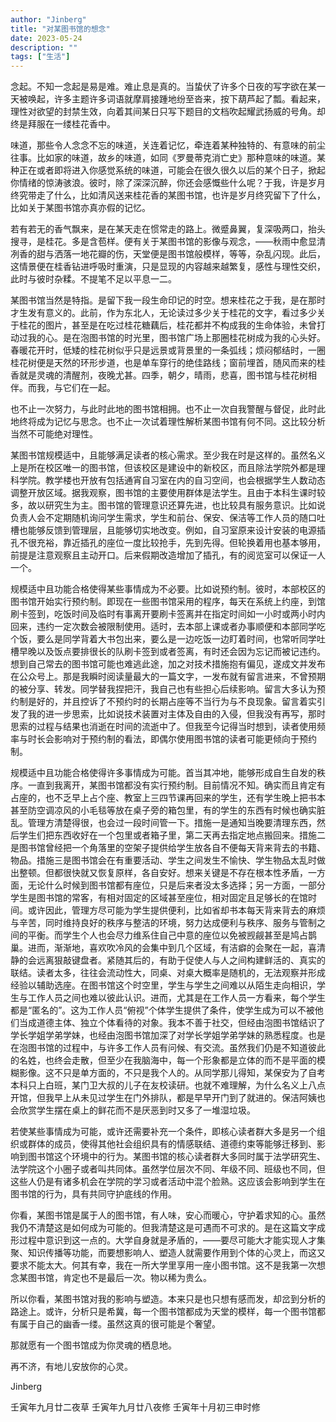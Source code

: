 ```yaml
---
author: "Jinberg"
title: "对某图书馆的想念"
date: 2023-05-24
description: ""
tags: ["生活"]
---
```


念起。不知一念起是易是难。难止息是真的。当蛰伏了许多个日夜的写字欲在某一天被唤起，许多主题许多词语就摩肩接踵地纷至沓来，按下葫芦起了瓢。看起来，理性对欲望的封禁生效，向着其间某日只写下题目的文档吹起耀武扬威的号角。却终是拜服在一缕桂花香中。

味道，那些令人念念不忘的味道，关连着记忆，牵连着某种独特的、有意味的前尘往事。比如家的味道，故乡的味道，如同《罗曼蒂克消亡史》那种意味的味道。某种正在或者即将进入你感觉系统的味道，可能会在很久很久以后的某个日子，掀起你情绪的惊涛骇浪。彼时，除了深深沉醉，你还会感慨些什么呢？于我，许是岁月终究带走了什么，比如清风送来桂花香的某图书馆，也许是岁月终究留下了什么，比如关于某图书馆亦真亦假的记忆。

若有若无的香气飘来，是在某天走在惯常走的路上。微蹙鼻翼，复深吸两口，抬头搜寻，是桂花。多是含苞样。便有关于某图书馆的影像与观念，——秋雨中愈显清冽香的甜与洒落一地花瓣的伤，天堂便是图书馆般模样，等等，杂乱闪现。此后，这情景便在桂香钻进呼吸时重演，只是显现的内容越来越繁复，感性与理性交织，此时与彼时杂糅。不提笔不足以平息一二。

某图书馆当然是特指。是留下我一段生命印记的时空。想来桂花之于我，是在那时才生发有意义的。此前，作为东北人，无论读过多少关于桂花的文字，看过多少关于桂花的图片，甚至是在吃过桂花糖藕后，桂花都并不构成我的生命体验，未曾打动过我的心。是在泡图书馆的时光里，图书馆广场上那圈桂花树成为我的心头好。春暖花开时，低矮的桂花树似乎只是远景或背景里的一条弧线；烦闷郁结时，一圈桂花树便是天然的环形步道，也是单车穿行的绝佳路线；窗前埋首，随风而来的桂香就是灵魂的清醒剂，夜晚尤甚。四季，朝夕，晴雨，悲喜，图书馆与桂花树相伴。而我，与它们在一起。

也不止一次努力，与此时此地的图书馆相拥。也不止一次自我警醒与督促，此时此地终将成为记忆与思念。也不止一次试着理性解析某图书馆有何不同。这比较分析当然不可能绝对理性。

某图书馆规模适中，且能够满足读者的核心需求。至少我在时是这样的。虽然名义上是所在校区唯一的图书馆，但该校区是建设中的新校区，而且除法学院外都是理科学院。教学楼也开放有包括通宵自习室在内的自习空间，也会根据学生人数动态调整开放区域。据我观察，图书馆的主要使用群体是法学生。且由于本科生课时较多，故以研究生为主。图书馆的管理意识还算先进，也比较具有服务意识。比如说负责人会不定期随机询问学生需求，学生和前台、保安、保洁等工作人员的随口吐槽也能够反馈到管理层，且能够切实地改变。例如，自习室原来设计安装的电源插孔不很充裕，靠近插孔的座位一度比较抢手，先到先得。但轮换着用也基本够用，前提是注意观察且主动开口。后来假期改造增加了插孔，有的阅览室可以保证一人一个。

规模适中且功能合格使得某些事情成为不必要。比如说预约制。彼时，本部校区的图书馆开始实行预约制。即现在一些图书馆采用的程序，每天在系统上约座，到馆刷卡签到，吃饭时间及临时有事离开要刷卡签离并在指定时间如一小时或两小时内回来，违约一定次数会被限制使用。适时，去本部上课或者办事顺便和本部同学吃个饭，要么是同学背着大书包出来，要么是一边吃饭一边盯着时间，也常听同学吐槽早晚以及饭点要排很长的队刷卡签到或者签离，有时还会因为忘记而被记违约。想到自己常去的图书馆可能也难逃此途，加之对技术措施抱有偏见，遂成文并发布在公众号上。那是我瞬时阅读量最大的一篇文字，一发布就有留言进来，不曾预期的被分享、转发。同学替我捏把汗，我自己也有些担心后续影响。留言大多认为预约制是好的，并且控诉了不预约时的长期占座等不当行为与不良现象。留言着实引发了我的进一步思索，比如说技术装置对主体及自由的入侵，但我没有再写，那时思索的过程与结果也消逝在时间的流逝中了。但我至今记得当时想到，读者使用频率与时长会影响对于预约制的看法，即偶尔使用图书馆的读者可能更倾向于预约制。

规模适中且功能合格使得许多事情成为可能。首当其冲地，能够形成自生自发的秩序。一直到我离开，某图书馆都没有实行预约制。目前情况不知。确实而且肯定有占座的，也不乏早上占个座、教室上三四节课再回来的学生，还有学生晚上把书本甚至防空调凉风的小毛毯等放在桌子旁的箱包里，有的学生的东西有时候也确实脏乱。管理方清楚得很，也会过一段时间管一下。措施一是通知当晚要清理东西，然后学生们把东西收好在一个包里或者箱子里，第二天再去指定地点搬回来。措施二是图书馆曾经把一个角落里的空架子提供给学生放各自不便每天背来背去的书籍、物品。措施三是图书馆会在有重要活动、学生之间发生不愉快、学生物品太乱时做出整顿。但都很快就又恢复原样，各自安好。想来关键是不存在根本性矛盾，一方面，无论什么时候到图书馆都有座位，只是后来者没太多选择；另一方面，一部分学生是图书馆的常客，有相对固定的区域甚至座位，相对固定且足够长的在馆时间。或许因此，管理方尽可能为学生提供便利，比如省却书本每天背来背去的麻烦与辛苦，同时维持良好的秩序与整洁的环境，努力达成便利与秩序、服务与管制之间的平衡。而学生个人也会尽力维系住自己中意的座位以免被觊觎甚至是鸠占鹊巢。进而，渐渐地，喜欢吹冷风的会集中到几个区域，有洁癖的会聚在一起，喜清静的会远离狠敲键盘者。紧随其后的，有助于促使人与人之间构建鲜活的、真实的联结。读者太多，往往会流动性大，同桌、对桌大概率是随机的，无法观察并形成经验以辅助选座。在图书馆这个时空里，学生与学生之间难以从陌生走向相识，学生与工作人员之间也难以彼此认识。进而，尤其是在工作人员一方看来，每个学生都是“匿名的”。这为工作人员“俯视”个体学生提供了条件，使学生成为可以不被他们当成道德主体、独立个体看待的对象。我本不善于社交，但经由泡图书馆结识了学长学姐学弟学妹，也经由泡图书馆加深了对学长学姐学弟学妹的熟悉程度。也是在泡图书馆的过程中，与许多工作人员有问候、有交流。虽然我们仍是不知道彼此的名姓，也终会走散，但至少在我脑海中，每一个形象都是立体的而不是平面的模糊影像。这不只是单方面的，不只是我个人的。从同学那儿得知，某保安为了自考本科只上白班，某门卫大叔的儿子在友校读研。也就不难理解，为什么名义上八点开馆，但我早上从未见过学生在门外排队，都是早早开门到了就进的。保洁阿姨也会欣赏学生摆在桌上的鲜花而不是厌恶到时又多了一堆湿垃圾。

若使某些事情成为可能，或许还需要补充一个条件，即核心读者群大多是另一个组织或群体的成员，使得其他社会组织具有的情感联结、道德约束等能够迁移到、影响到图书馆这个环境中的行为。某图书馆的核心读者群大多同时属于法学研究生、法学院这个小圈子或者叫共同体。虽然学位层次不同、年级不同、班级也不同，但这些人仍是有诸多机会在学院的学习或者活动中混个脸熟。这应该会影响到学生在图书馆的行为，具有共同守护底线的作用。

你看，某图书馆是属于人的图书馆，有人味，安心而暖心，守护着求知的心。虽然我仍不清楚这是如何成为可能的。但我清楚这是可遇而不可求的。是在这篇文字成形过程中意识到这一点的。大学自身就是矛盾的，——要尽可能大才能实现人才集聚、知识传播等功能，而要想影响人、塑造人就需要作用到个体的心灵上，而这又要求不能太大。何其有幸，我在一所大学里享用一座小图书馆。这不是我第一次想念某图书馆，肯定也不是最后一次。物以稀为贵么。

所以你看，某图书馆对我的影响与塑造。本来只是也只想有感而发，却岔到分析的路途上。或许，分析只是希冀，每一个图书馆都成为天堂的模样，每一个图书馆都有属于自己的幽香一缕。虽然这真的很可能是个奢望。

那就愿有一个图书馆成为你灵魂的栖息地。

再不济，有地儿安放你的心灵。

Jinberg

壬寅年九月廿二夜草
壬寅年九月廿八夜修
壬寅年十月初三申时修
